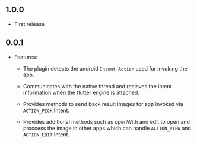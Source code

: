 ## 1.0.0
- First release

## 0.0.1

- Features: 
    - The plugin detects the android `Intent-Action` used for invoking the app.

    - Communicates with the native thread and recieves the intent information when the flutter engine is attached.

    - Provides methods to send back result images for app invoked via `ACTION_PICK` Intent.

    - Provides additional methods such as openWith and edit to open and proccess the image in other apps which can handle `ACTION_VIEW` and `ACTION_EDIT` Intent.
